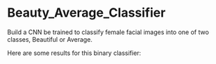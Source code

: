 # Beauty_Average_Classifier
Build a CNN be trained to classify female facial images into one of two classes, Beautiful or Average. 

Here are some results for this binary classifier:
